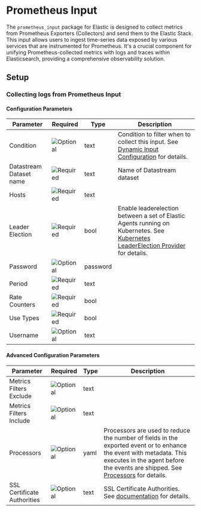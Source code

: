 # Prometheus Input

The `prometheus_input` package for Elastic is designed to collect metrics from Prometheus Exporters (Collectors) and send them to the Elastic Stack. This input allows users to ingest time-series data exposed by various services that are
instrumented for Prometheus. It's a crucial component for unifying Prometheus-collected metrics with logs and traces within Elasticsearch, providing a comprehensive observability solution.


## Setup

### Collecting logs from Prometheus Input


#### Configuration Parameters

| Parameter |  Required | Type | Description |
| --- | --- | --- | --- |
| Condition | ![Optional](https://img.shields.io/badge/✘-fed10c?style=flat) | text | Condition to filter when to collect this input. See [Dynamic Input Configuration](https://www.elastic.co/guide/en/fleet/current/dynamic-input-configuration.html) for details.  |
| Datastream Dataset name | ![Required](https://img.shields.io/badge/✔-93c93e?style=flat) | text | Name of Datastream dataset  |
| Hosts | ![Required](https://img.shields.io/badge/✔-93c93e?style=flat) | text |   |
| Leader Election | ![Required](https://img.shields.io/badge/✔-93c93e?style=flat) | bool | Enable leaderelection between a set of Elastic Agents running on Kubernetes. See [Kubernetes LeaderElection Provider](https://www.elastic.co/guide/en/fleet/current/kubernetes_leaderelection-provider.html) for details.  |
| Password | ![Optional](https://img.shields.io/badge/✘-fed10c?style=flat) | password |   |
| Period | ![Required](https://img.shields.io/badge/✔-93c93e?style=flat) | text |   |
| Rate Counters | ![Required](https://img.shields.io/badge/✔-93c93e?style=flat) | bool |   |
| Use Types | ![Required](https://img.shields.io/badge/✔-93c93e?style=flat) | bool |   |
| Username | ![Optional](https://img.shields.io/badge/✘-fed10c?style=flat) | text |   |

#### Advanced Configuration Parameters

| Parameter |  Required | Type | Description |
| --- | --- | --- | --- |
| Metrics Filters Exclude | ![Optional](https://img.shields.io/badge/✘-fed10c?style=flat) | text |   |
| Metrics Filters Include | ![Optional](https://img.shields.io/badge/✘-fed10c?style=flat) | text |   |
| Processors | ![Optional](https://img.shields.io/badge/✘-fed10c?style=flat) | yaml | Processors are used to reduce the number of fields in the exported event or to enhance the event with metadata. This executes in the agent before the events are shipped. See [Processors](https://www.elastic.co/guide/en/fleet/current/elastic-agent-processor-configuration.html) for details.     |
| SSL Certificate Authorities | ![Optional](https://img.shields.io/badge/✘-fed10c?style=flat) | text | SSL Certificate Authorities. See [documentation](https://www.elastic.co/guide/en/beats/metricbeat/current/configuration-ssl.html#client-certificate-authorities) for details.  |

